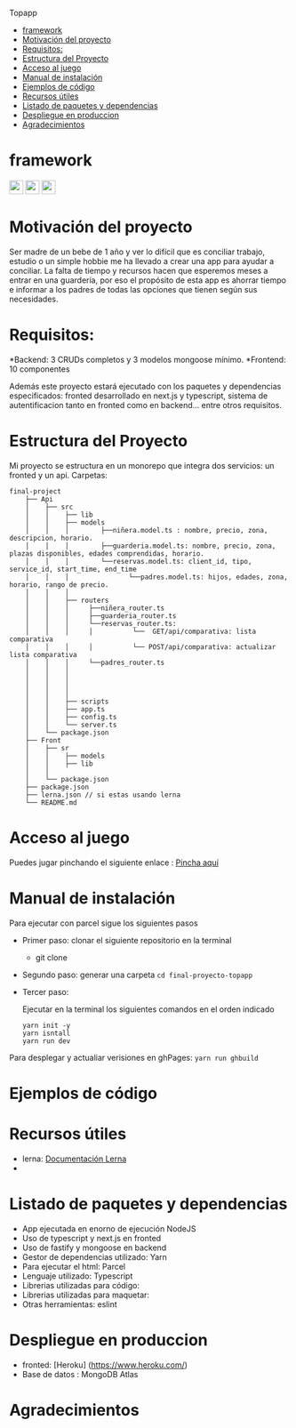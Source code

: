 Topapp


- [framework](#framework)
- [Motivación del proyecto](#motivación-del-proyecto)
- [Requisitos:](#requisitos)
- [Estructura del Proyecto](#estructura-del-proyecto)
- [Acceso al juego](#acceso-al-juego)
- [Manual de instalación](#manual-de-instalación)
- [Ejemplos de código](#ejemplos-de-código)
- [Recursos útiles](#recursos-útiles)
- [Listado de paquetes y dependencias](#listado-de-paquetes-y-dependencias)
- [Despliegue en produccion](#despliegue-en-produccion)
- [Agradecimientos](#agradecimientos)

# framework

<img src="../final-proyecto-topapp/img/uno_dos.jpg" alt="" width="25"/>
<img src="../final-proyecto-topapp/img/cuatro_cinco.jpg" alt="" width="25"/>
<img src="../final-proyecto-topapp/img/seis_siete.jpg" alt="" width="25"/>

# Motivación del proyecto
Ser madre de un bebe de 1 año y ver lo difícil que es conciliar trabajo, estudio o un simple hobbie me ha llevado a crear una app para ayudar a conciliar. La falta de tiempo y recursos hacen que esperemos meses a entrar en una guardería, por eso el propósito de esta app es ahorrar tiempo e informar a los padres de todas las opciones que tienen según sus necesidades.

# Requisitos:

*Backend: 3 CRUDs completos y 3 modelos mongoose mínimo.
*Frontend: 10 componentes

Además este proyecto estará ejecutado con los paquetes y dependencias especificados: fronted desarrollado en next.js y typescript, sistema de autentificacion tanto en fronted como en backend... entre otros requisitos.

  
# Estructura del Proyecto
Mi proyecto se estructura en un monorepo que integra dos servicios: un fronted y un api.
Carpetas:

```
final-project
    ├── Api
    │    ├── src
    │    │    ├── lib
    │    │    ├── models
    │    │    │        ├──niñera.model.ts : nombre, precio, zona, descripcion, horario.
    │    │    │        ├──guarderia.model.ts: nombre, precio, zona, plazas disponibles, edades comprendidas, horario.
    │    │    │        └──reservas.model.ts: client_id, tipo, service_id, start_time, end_time
    │    │    │               └──padres.model.ts: hijos, edades, zona, horario, rango de precio.
    │    │    │ 
    │    │    ├── routers
    │    │    │     ├──niñera_router.ts
    │    │    │     ├──guarderia_router.ts
    │    │    │     └──reservas_router.ts: 
    │    │    │     │          └──  GET/api/comparativa: lista comparativa
    │    │    │     │          └── POST/api/comparativa: actualizar lista comparativa
    │    │    │     └──padres_router.ts
    │    │    │  
    │    │    │  
    │    │    │  
    │    │    │  
    │    │    ├── scripts
    │    │    ├── app.ts
    │    │    ├── config.ts
    │    │    └── server.ts
    │    └── package.json
    ├── Front
    │    ├── sr
    │    │    ├── models
    │    │    ├── lib
    │    │       
    │    └── package.json
    ├── package.json
    ├── lerna.json // si estas usando lerna
    └── README.md
```


# Acceso al juego

Puedes jugar pinchando el siguiente enlace : [Pincha aquí]()

# Manual de instalación 

Para ejecutar con parcel sigue los siguientes pasos

* Primer paso: clonar el siguiente repositorio en la terminal
  
  * git clone 
  
* Segundo paso: generar una carpeta `cd final-proyecto-topapp`
  
* Tercer paso: 
  
  Ejecutar en la terminal los siguientes comandos en el orden indicado 
  ~~~
  yarn init -y
  yarn isntall
  yarn run dev
  ~~~

Para desplegar y actualiar verisiones en ghPages: `yarn run ghbuild`


# Ejemplos de código

# Recursos útiles
* lerna: 
[Documentación Lerna](https://github.com/lerna/lerna)
* 

# Listado de paquetes y dependencias

* App ejecutada en enorno de ejecución NodeJS
* Uso de typescript y next.js en fronted
* Uso de fastify y mongoose en backend
* Gestor de dependencias utilizado: Yarn
* Para ejecutar el html: Parcel
* Lenguaje utilizado: Typescript
* Librerias utilizadas para código: 
* Librerias utilizadas para maquetar:
* Otras herramientas: eslint

# Despliegue en produccion

* fronted: [Heroku] (https://www.heroku.com/)
* Base de datos : MongoDB Atlas

# Agradecimientos





